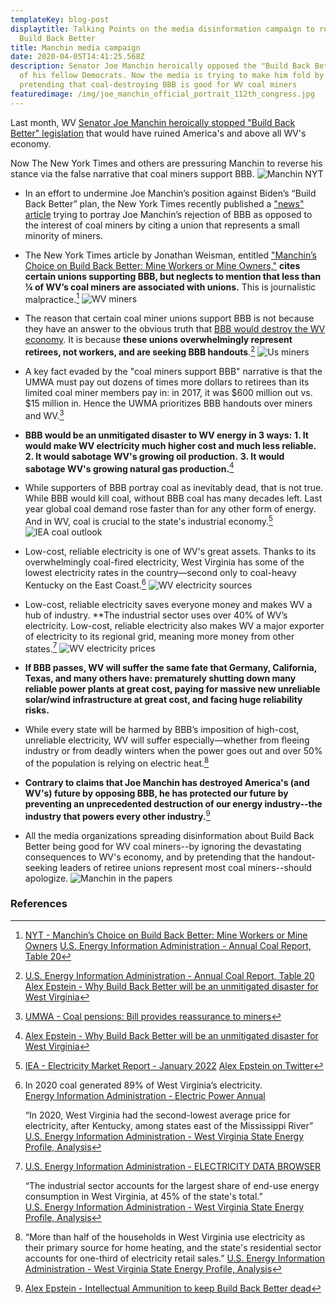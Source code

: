 ```yaml
---
templateKey: blog-post
displaytitle: Talking Points on the media disinformation campaign to resurrect
  Build Back Better
title: Manchin media campaign
date: 2020-04-05T14:41:25.568Z
description: Senator Joe Manchin heroically opposed the "Build Back Better" plan
  of his fellow Democrats. Now the media is trying to make him fold by
  pretending that coal-destroying BBB is good for WV coal miners
featuredimage: /img/joe_manchin_official_portrait_112th_congress.jpg
---
```

Last month, WV [Senator Joe Manchin heroically stopped "Build Back Better" legislation](https://alexepstein.substack.com/p/intellectual-ammunition-to-keep-build) that would have ruined America's and above all WV's economy.

Now The New York Times and others are pressuring Manchin to reverse his stance via the false narrative that coal miners support BBB.
![Manchin NYT](/img/manchinf01.png)

- In an effort to undermine Joe Manchin’s position against Biden’s “Build Back Better” plan, the New York Times recently published a ["news" article](https://www.nytimes.com/2022/01/10/us/politics/manchin-coal-miners.html) trying to portray Joe Manchin’s rejection of BBB as opposed to the interest of coal miners by citing a union that represents a small minority of miners.

- The New York Times article by Jonathan Weisman, entitled ["Manchin’s Choice on Build Back Better: Mine Workers or Mine Owners,"](https://www.nytimes.com/2022/01/10/us/politics/manchin-coal-miners.html) **cites certain unions supporting BBB, but neglects to mention that less than ¼ of WV’s coal miners are associated with unions.** This is journalistic malpractice.[^1]
![WV miners](/img/wv-miners.png)

- The reason that certain coal miner unions support BBB is not because they have an answer to the obvious truth that [BBB would destroy the WV economy](https://www.nytimes.com/2022/01/10/us/politics/manchin-coal-miners.html). It is because **these unions overwhelmingly represent retirees, not workers, and are seeking BBB handouts**.[^2]
![Us miners](/img/us-coal-miners.png)

- A key fact evaded by the "coal miners support BBB" narrative is that the UMWA must pay out dozens of times more dollars to retirees than its limited coal miner members pay in: in 2017, it was $600 million out vs. $15 million in. Hence the UWMA prioritizes BBB handouts over miners and WV.[^3]

- **BBB would be an unmitigated disaster to WV energy in 3 ways:**
    **1. It would make WV electricity much higher cost and much less reliable.**
    **2. It would sabotage WV's growing oil production.**
    **3. It would sabotage WV's growing natural gas production.**[^4]

- While supporters of BBB portray coal as inevitably dead, that is not true. While BBB would kill coal, without BBB coal has many decades left. Last year global coal demand rose faster than for any other form of energy. And in WV, coal is crucial to the state's industrial economy.[^5]
![IEA coal outlook](/img/iea-coal-outlook.png)

- Low-cost, reliable electricity is one of WV's great assets. Thanks to its overwhelmingly coal-fired electricity, West Virginia has some of the lowest electricity rates in the country—second only to coal-heavy Kentucky on the East Coast.[^6]
![WV electricity sources](/img/wv-electr.png)

- Low-cost, reliable electricity saves everyone money and makes WV a hub of industry. **The industrial sector uses over 40% of WV’s electricity.
Low-cost, reliable electricity also makes WV a major exporter of electricity to its regional grid, meaning more money from other states.[^7]
![WV electricity prices](/img/west-virginia-electr-prices.png)

- **If BBB passes, WV will suffer the same fate that Germany, California, Texas, and many others have: prematurely shutting down many reliable power plants at great cost, paying for massive new unreliable solar/wind infrastructure at great cost, and facing huge reliability risks.**

- While every state will be harmed by BBB’s imposition of high-cost, unreliable electricity, WV will suffer especially—whether from fleeing industry or from deadly winters when the power goes out and over 50% of the population is relying on electric heat.[^8]

- **Contrary to claims that Joe Manchin has destroyed America's (and WV's) future by opposing BBB, he has protected our future by preventing an unprecedented destruction of our energy industry--the industry that powers every other industry.**[^9]

- All the media organizations spreading disinformation about Build Back Better being good for WV coal miners--by ignoring the devastating consequences to WV's economy, and by pretending that the handout-seeking leaders of retiree unions represent most coal miners--should apologize.
![Manchin in the papers](/img/manchin-papers.png)


### References

[^1]:
    [NYT - Manchin’s Choice on Build Back Better: Mine Workers or Mine Owners](https://www.nytimes.com/2022/01/10/us/politics/manchin-coal-miners.html)
    [U.S. Energy Information Administration - Annual Coal Report, Table 20](https://www.eia.gov/coal/annual/pdf/table20.pdf)

[^2]:
    [U.S. Energy Information Administration - Annual Coal Report, Table 20](https://www.eia.gov/coal/annual/pdf/table20.pdf)
    [Alex Epstein - Why Build Back Better will be an unmitigated disaster for West Virginia](https://alexepstein.substack.com/p/why-build-back-better-will-be-an)

[^3]: [UMWA - Coal pensions: Bill provides reassurance to miners](https://umwa.org/news-media/news/coal-pensions-bill-provides-reassurance-to-miners/)

[^4]: [Alex Epstein - Why Build Back Better will be an unmitigated disaster for West Virginia](https://alexepstein.substack.com/p/why-build-back-better-will-be-an)
    
[^5]:
    [IEA - Electricity Market Report - January 2022](https://www.iea.org/reports/electricity-market-report-january-2022)
    [Alex Epstein on Twitter](https://twitter.com/AlexEpstein/status/1482393410782724096)

[^6]:
    In 2020 coal generated 89% of West Virginia’s electricity.\
    [Energy Information Administration - Electric Power Annual](https://www.eia.gov/electricity/annual/)

    “In 2020, West Virginia had the second-lowest average price for electricity, after Kentucky, among states east of the Mississippi River”\
    [U.S. Energy Information Administration - West Virginia State Energy Profile, Analysis](https://www.eia.gov/state/analysis.php?sid=WV)

[^7]:
    [U.S. Energy Information Administration - ELECTRICITY DATA BROWSER](https://www.eia.gov/electricity/data/browser/#/topic/7?agg=0,1&geo=vvvvvvvvvvvvo&endsec=vg&linechart=ELEC.PRICE.CA-RES.A~~~~ELEC.PRICE.US-RES.A~ELEC.PRICE.WV-RES.A~~~&columnchart=ELEC.PRICE.TX-ALL.A~ELEC.PRICE.TX-RES.A~ELEC.PRICE.TX-COM.A~ELEC.PRICE.TX-IND.A&map=ELEC.PRICE.US-ALL.A&freq=A&start=2001&end=2020&ctype=linechart&ltype=pin&rtype=s&maptype=0&rse=0&pin=)

    “The industrial sector accounts for the largest share of end-use energy consumption in West Virginia, at 45% of the state's total.”\
    [U.S. Energy Information Administration - West Virginia State Energy Profile, Analysis](https://www.eia.gov/state/analysis.php?sid=WV)

[^8]:
    “More than half of the households in West Virginia use electricity as their primary source for home heating, and the state's residential sector accounts for one-third of electricity retail sales.”
    [U.S. Energy Information Administration - West Virginia State Energy Profile, Analysis](https://www.eia.gov/state/analysis.php?sid=WV)

[^9]: [Alex Epstein - Intellectual Ammunition to keep Build Back Better dead](https://alexepstein.substack.com/p/intellectual-ammunition-to-keep-build)